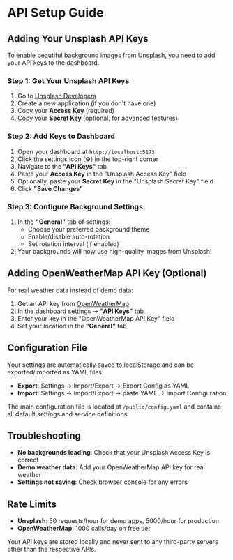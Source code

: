 # API Setup Guide

## Adding Your Unsplash API Keys

To enable beautiful background images from Unsplash, you need to add your API keys to the dashboard.

### Step 1: Get Your Unsplash API Keys

1. Go to [Unsplash Developers](https://unsplash.com/developers)
2. Create a new application (if you don't have one)
3. Copy your **Access Key** (required)
4. Copy your **Secret Key** (optional, for advanced features)

### Step 2: Add Keys to Dashboard

1. Open your dashboard at `http://localhost:5173`
2. Click the settings icon (⚙️) in the top-right corner
3. Navigate to the **"API Keys"** tab
4. Paste your **Access Key** in the "Unsplash Access Key" field
5. Optionally, paste your **Secret Key** in the "Unsplash Secret Key" field
6. Click **"Save Changes"**

### Step 3: Configure Background Settings

1. In the **"General"** tab of settings:
   - Choose your preferred background theme
   - Enable/disable auto-rotation
   - Set rotation interval (if enabled)
2. Your backgrounds will now use high-quality images from Unsplash!

## Adding OpenWeatherMap API Key (Optional)

For real weather data instead of demo data:

1. Get an API key from [OpenWeatherMap](https://openweathermap.org/api)
2. In the dashboard settings → **"API Keys"** tab
3. Enter your key in the "OpenWeatherMap API Key" field
4. Set your location in the **"General"** tab

## Configuration File

Your settings are automatically saved to localStorage and can be exported/imported as YAML files:

- **Export**: Settings → Import/Export → Export Config as YAML
- **Import**: Settings → Import/Export → paste YAML → Import Configuration

The main configuration file is located at `/public/config.yaml` and contains all default settings and service definitions.

## Troubleshooting

- **No backgrounds loading**: Check that your Unsplash Access Key is correct
- **Demo weather data**: Add your OpenWeatherMap API key for real weather
- **Settings not saving**: Check browser console for any errors

## Rate Limits

- **Unsplash**: 50 requests/hour for demo apps, 5000/hour for production
- **OpenWeatherMap**: 1000 calls/day on free tier

Your API keys are stored locally and never sent to any third-party servers other than the respective APIs.
